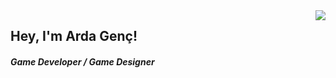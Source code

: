 <img align='right' src="https://github-readme-stats.vercel.app/api?username=ardagenc&show_icons=true">

## Hey, I'm Arda Genç! 
##### Game Developer / Game Designer

<!--
**ardagenc/ardagenc** is a ✨ _special_ ✨ repository because its `README.md` (this file) appears on your GitHub profile.

Here are some ideas to get you started:

- 🔭 I’m currently working on ...
- 🌱 I’m currently learning ...
- 👯 I’m looking to collaborate on ...
- 🤔 I’m looking for help with ...
- 💬 Ask me about ...
- 📫 How to reach me: ...
- 😄 Pronouns: ...
- ⚡ Fun fact: ...
-->
